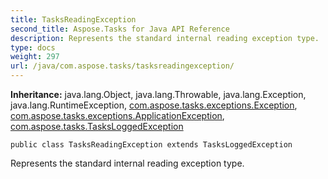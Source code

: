 ```yaml
---
title: TasksReadingException
second_title: Aspose.Tasks for Java API Reference
description: Represents the standard internal reading exception type.
type: docs
weight: 297
url: /java/com.aspose.tasks/tasksreadingexception/
---
```


**Inheritance:**
java.lang.Object, java.lang.Throwable, java.lang.Exception, java.lang.RuntimeException, [com.aspose.tasks.exceptions.Exception](../../com.aspose.tasks.exceptions/exception), [com.aspose.tasks.exceptions.ApplicationException](../../com.aspose.tasks.exceptions/applicationexception), [com.aspose.tasks.TasksLoggedException](../../com.aspose.tasks/tasksloggedexception)
```
public class TasksReadingException extends TasksLoggedException
```

Represents the standard internal reading exception type.
